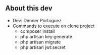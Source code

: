 
## About this dev

- Dev: Denner Portuguez
- Commands to execute on clone project
    - composer install
    - php artisan key:generate
    - php artisan migrate
    - php artisan jwt:secret

